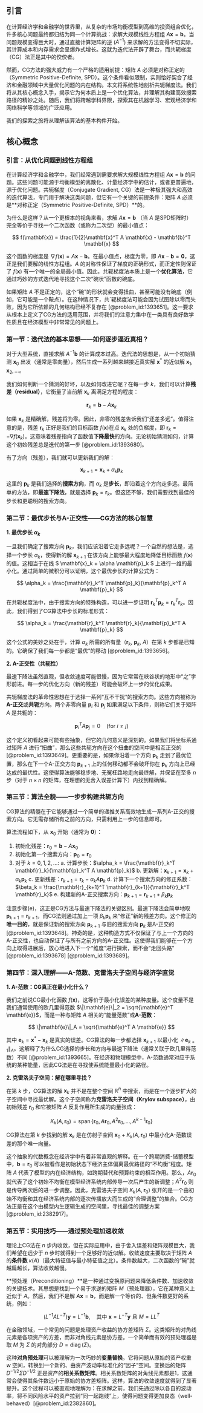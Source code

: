 ## 引言
在计算经济学和金融学的世界里，从复杂的市场均衡模型到高维的投资组合优化，许多核心问题最终都归结为同一个计算挑战：求解大规模线性方程组 $A\mathbf{x} = \mathbf{b}$。当问题规模变得巨大时，通过直接计算矩阵的逆 ($A^{-1}$) 来求解的方法变得不切实际，其计算成本和内存需求会呈爆炸式增长。这就为迭代法开辟了舞台，而共轭梯度（CG）法正是其中的佼佼者。

然而，CG方法的强大威力有一个严格的适用前提：矩阵 $A$ 必须是对称正定的（Symmetric Positive-Definite, SPD）。这个条件看似限制，实则恰好契合了经济和金融领域中大量优化问题的内在结构。本文将系统性地剖析共轭梯度法。我们将从其核心概念入手，揭示它为何本质上是一个优化算法，并理解其构建高效搜索路径的精妙之处。随后，我们将跨越学科界限，探索其在机器学习、宏观经济学和网络科学等领域的广泛应用。

我们的探索之旅将从理解该算法的基本构件开始。

## 核心概念

### 引言：从优化问题到线性方程组

在计算经济学和金融学中，我们经常遇到需要求解大规模线性方程组 $A\mathbf{x} = \mathbf{b}$ 的问题。这些问题可能源于均衡模型的离散化、计量经济学中的估计，或者更普遍地，源于优化问题。共轭梯度（Conjugate Gradient, CG）法是一种极其强大和高效的迭代算法，专门用于解决这类问题，但它有一个关键的前提条件：矩阵 $A$ 必须是**对称正定（Symmetric Positive-Definite, SPD）**的。

为什么是这样？从一个更根本的视角来看，求解 $A\mathbf{x} = \mathbf{b}$ （当 $A$ 是SPD矩阵时）完全等价于寻找一个二次函数（或称为二次型）的最小值点：

$$
f(\mathbf{x}) = \frac{1}{2}\mathbf{x}^T A \mathbf{x} - \mathbf{b}^T \mathbf{x}
$$

这个函数的梯度是 $\nabla f(\mathbf{x}) = A\mathbf{x} - \mathbf{b}$。在最小值点，梯度为零，即 $A\mathbf{x} - \mathbf{b} = \mathbf{0}$，这正是我们要解的线性方程组。$A$ 的对称性保证了梯度的正确形式，而正定性则保证了 $f(\mathbf{x})$ 有一个唯一的全局最小值。因此，共轭梯度法本质上是一个**优化算法**，它通过巧妙的方式迭代地寻找这个二次“碗状”函数的碗底。

如果矩阵 $A$ 不是正定的，这个“碗”的形状就会变得扭曲，甚至可能没有碗底（例如，它可能是一个鞍点）。在这种情况下，共`轭梯度法可能会因为试图除以零而失败，因为它所依赖的几何结构已经不复存在 [@problem_id:1393651]。这一要求从根本上定义了CG方法的适用范围，并将我们的注意力集中在一类具有良好数学性质且在经济模型中非常常见的问题上。

### 第一节：迭代法的基本思想——如何逐步逼近真相？

对于大型系统，直接求解 $A^{-1}\mathbf{b}$ 的计算成本过高。迭代法的思想是，从一个初始猜测 $\mathbf{x}_0$ 出发（通常是零向量），然后生成一系列越来越接近真实解 $\mathbf{x}^*$ 的近似解 $\mathbf{x}_1, \mathbf{x}_2, \dots$。

我们如何判断一个猜测的好坏，以及如何改进它呢？在每一步 $k$，我们可以计算**残差（residual）**，它衡量了当前解 $\mathbf{x}_k$ 离满足方程的程度：

$$
\mathbf{r}_k = \mathbf{b} - A\mathbf{x}_k
$$

如果 $\mathbf{x}_k$ 是精确解，残差将为零。因此，非零的残差告诉我们“还差多远”。值得注意的是，残差 $\mathbf{r}_k$ 正好是我们的目标函数 $f(\mathbf{x})$在点 $\mathbf{x}_k$ 处的负梯度，即 $\mathbf{r}_k = -\nabla f(\mathbf{x}_k)$。这意味着残差指向了函数值**下降最快**的方向。无论初始猜测如何，计算这个初始残差总是迭代的第一步 [@problem_id:1393680]。

有了方向（残差），我们就可以更新我们的解：

$$
\mathbf{x}_{k+1} = \mathbf{x}_k + \alpha_k \mathbf{p}_k
$$

这里的 $\mathbf{p}_k$ 是我们选择的**搜索方向**，而 $\alpha_k$ 是**步长**，即沿着这个方向走多远。最简单的方法，即**最速下降法**，就是选择 $\mathbf{p}_k = \mathbf{r}_k$。但这还不够，我们需要找到最佳的步长和更聪明的搜索方向。

### 第二节：最优步长与A-正交性——CG方法的核心智慧

**1. 最优步长 $\alpha_k$**

一旦我们确定了搜索方向 $\mathbf{p}_k$，我们应该沿着它走多远呢？一个自然的想法是，选择一个步长 $\alpha_k$，使得新的解 $\mathbf{x}_{k+1}$ 在该方向上能够最大程度地降低目标函数 $f(\mathbf{x})$ 的值。这相当于在线 $ \mathbf{x}_k + \alpha \mathbf{p}_k $ 上进行一维的最小化。通过简单的微积分可以证明，这个最优步长的计算公式为：

$$
\alpha_k = \frac{\mathbf{r}_k^T \mathbf{p}_k}{\mathbf{p}_k^T A \mathbf{p}_k}
$$

在共轭梯度法中，由于搜索方向的特殊构造，可以进一步证明 $\mathbf{r}_k^T \mathbf{p}_k = \mathbf{r}_k^T \mathbf{r}_k$。因此，我们得到了CG算法中步长的标准形式：

$$
\alpha_k = \frac{\mathbf{r}_k^T \mathbf{r}_k}{\mathbf{p}_k^T A \mathbf{p}_k}
$$

这个公式的美妙之处在于，计算 $\alpha_k$ 所需的所有量（$\mathbf{r}_k$, $\mathbf{p}_k$, $A$）在第 $k$ 步都是已知的。它确保了我们每一步都是“最优”的移动 [@problem_id:1393656]。

**2. A-正交性（共轭性）**

最速下降法虽然直观，但收敛速度可能很慢，因为它常常在峡谷状的地形中“之”字形前进。每一步的优化方向（新的残差）可能会破坏上一步的优化成果。

共轭梯度法的革命性思想在于选择一系列“互不干扰”的搜索方向。这些方向被称为**A-正交**或**共轭**方向。两个非零向量 $\mathbf{p}_i$ 和 $\mathbf{p}_j$ 如果满足以下条件，则称它们关于矩阵 $A$ 是共轭的：

$$
\mathbf{p}_i^T A \mathbf{p}_j = 0 \quad (\text{for } i \neq j)
$$

这个定义初看起来可能有些抽象，但它的几何意义是深刻的。如果我们将坐标系通过矩阵 $A$ 进行“扭曲”，那么这些共轭方向在这个扭曲的空间中是相互正交的 [@problem_id:1393649]。更重要的是，如果你沿着一个方向 $\mathbf{p}_k$ 走到了最优位置，那么在下一个A-正交方向 $\mathbf{p}_{k+1}$ 上的任何移动都不会破坏你在 $\mathbf{p}_k$ 方向上已经达成的最优性。这使得算法能够稳步地、无冤枉路地走向最终解，并保证在至多 $n$ 步（对于 $n \times n$ 的矩阵，在理想的无舍入误差计算下）内找到精确解。

### 第三节：算法全貌——一步步构建共轭方向

CG算法的精髓在于它能够通过一个简单的递推关系高效地生成一系列A-正交的搜索方向。它无需存储所有之前的方向，只需利用上一步的信息即可。

算法流程如下，从 $\mathbf{x}_0$ 开始（通常为 $\mathbf{0}$）：
1.  初始化残差：$\mathbf{r}_0 = \mathbf{b} - A\mathbf{x}_0$
2.  初始化第一个搜索方向：$\mathbf{p}_0 = \mathbf{r}_0$
3.  对于 $k = 0, 1, 2, \dots$:
    a. 计算步长：$\alpha_k = \frac{\mathbf{r}_k^T \mathbf{r}_k}{\mathbf{p}_k^T A \mathbf{p}_k}$
    b. 更新解：$\mathbf{x}_{k+1} = \mathbf{x}_k + \alpha_k \mathbf{p}_k$
    c. 更新残差：$\mathbf{r}_{k+1} = \mathbf{r}_k - \alpha_k A \mathbf{p}_k$
    d. 计算下一个搜索方向的修正系数：$\beta_k = \frac{\mathbf{r}_{k+1}^T \mathbf{r}_{k+1}}{\mathbf{r}_k^T \mathbf{r}_k}$
    e. 构建新的A-正交搜索方向：$\mathbf{p}_{k+1} = \mathbf{r}_{k+1} + \beta_k \mathbf{p}_k$

注意步骤(e)，这正是CG方法与最速下降法的关键区别。最速下降法会简单地取 $\mathbf{p}_{k+1} = \mathbf{r}_{k+1}$，而CG法则通过加上一项 $\beta_k \mathbf{p}_k$ 来“修正”新的残差方向。这个修正的**唯一目的**，就是保证新的搜索方向 $\mathbf{p}_{k+1}$ 与旧的搜索方向 $\mathbf{p}_k$ 是A-正交的 [@problem_id:1393648]。神奇的是，这种构造方式不仅保证了与上一个方向的A-正交性，也自动保证了与所有之前方向的A-正交性。这使得我们能够在一个方向上取得进展后，放心地进入下一个“维度”进行探索，而不会“走回头路” [@problem_id:1393678] [@problem_id:1393689]。

### 第四节：深入理解——A-范数、克雷洛夫子空间与经济学直觉

**1. A-范数：CG真正在最小化什么？**

我们之前说CG最小化函数 $f(\mathbf{x})$，这等价于最小化误差的某种度量。这个度量不是我们通常使用的欧几里得范数 $\|\mathbf{e}\|_2 = \sqrt{\mathbf{e}^T \mathbf{e}}$，而是一种与矩阵 $A$ 相关的“能量范数”或**A-范数**：

$$
\|\mathbf{e}\|_A = \sqrt{\mathbf{e}^T A \mathbf{e}}
$$

其中 $\mathbf{e}_k = \mathbf{x}^* - \mathbf{x}_k$ 是真实的误差。CG算法的每一步都选择 $\mathbf{x}_{k+1}$ 以最小化 $\|\mathbf{e}_{k+1}\|_A$。这解释了为什么CG选择的步长和方向与最速下降法（通常关联于欧几里得范数）不同 [@problem_id:1393665]。在经济和物理模型中，A-范数通常对应于系统的某种能量，因此CG法是在寻找使系统能量最小化的路径。

**2. 克雷洛夫子空间：解在哪里寻找？**

在第 $k$ 步，CG算法的解 $\mathbf{x}_k$ 并不是在整个空间 $\mathbb{R}^n$ 中搜索，而是在一个逐步扩大的子空间中寻找最优解。这个子空间称为**克雷洛夫子空间（Krylov subspace）**，由初始残差 $\mathbf{r}_0$ 和它被矩阵 $A$ 反复作用所生成的向量张成：

$$
K_k(A, \mathbf{r}_0) = \operatorname{span}\{\mathbf{r}_0, A\mathbf{r}_0, A^2\mathbf{r}_0, \ldots, A^{k-1}\mathbf{r}_0\}
$$

CG算法在第 $k$ 步找到的解 $\mathbf{x}_k$ 是在仿射子空间 $\mathbf{x}_0 + K_k(A, \mathbf{r}_0)$ 中最小化A-范数误差的那个唯一向量。

这个抽象的代数概念在经济学中有着非常直观的解释。在一个跨期消费-储蓄模型中，$\mathbf{b} = \mathbf{r}_0$ 可以被看作是初始状态下经济主体偏离最优路径的“不均衡”程度。矩阵 $A$ 代表了模型的内在经济结构，如跨期替代和预算约束的相互作用。那么，$A\mathbf{r}_0$ 就代表了这个初始不均衡在模型经济系统内部传导一次后产生的新调整；$A^2\mathbf{r}_0$ 则是传导两次后的进一步调整。因此，克雷洛夫子空间 $K_k(A, \mathbf{r}_0)$ 张开的是一个由初始不均衡和其在经济系统内部的逐次传播放大而生成的“合理调整”的集合。CG方法正是在这个由模型内生逻辑生成的空间里，寻找最佳的调整方案 [@problem_id:2382917]。

### 第五节：实用技巧——通过预处理加速收敛

理论上CG法在 $n$ 步内收敛，但在实际应用中，由于舍入误差和矩阵规模巨大，我们希望在远少于 $n$ 步时就得到一个足够好的近似解。收敛速度主要取决于矩阵 $A$ 的**条件数** $\kappa(A)$（最大特征值与最小特征值之比）。条件数越大，二次函数的“碗”就越扁越长，算法收敛越慢。

**预处理（Preconditioning）**是一种通过变换原问题来降低条件数、加速收敛的关键技术。其思想是找到一个易于求逆的矩阵 $M$（预处理器），它在某种意义上近似于 $A$。然后，我们不是解 $A\mathbf{x}=\mathbf{b}$，而是解一个等价的、但条件数更好的系统，例如：

$$
(L^{-1} A L^{-T}) \mathbf{y} = L^{-1} \mathbf{b}, \quad \text{其中 } \mathbf{x} = L^{-T}\mathbf{y} \text{ 且 } M = LL^T
$$

在金融领域，一个常见的问题是处理资产收益的协方差矩阵 $\Sigma$。这类矩阵的对角线元素是各项资产的方差，而非对角线元素是协方差。一个简单而有效的预处理器是取 $M$ 为 $\Sigma$ 的对角部分 $D = \operatorname{diag}(\Sigma)$。

这种**对角预处理**可以被理解为一次巧妙的**变量替换**。它将问题从原始的资产权重 $w$ 空间，转换到一个新的、由资产波动率标准化的“因子”空间。变换后的矩阵 $D^{-1/2} \Sigma D^{-1/2}$ 正是资产的**相关系数矩阵**。相关系数矩阵的对角线元素都是1，这通常会使得其条件数远小于原始的协方差矩阵。这样，算法的收敛速度就得到了显著提升。这个过程可以被直观地理解为：在求解之前，我们先通过除以各自的波动率，将不同风险水平的资产拉到“同一起跑线”上，使得问题变得更加良态（well-behaved）[@problem_id:2382860]。

